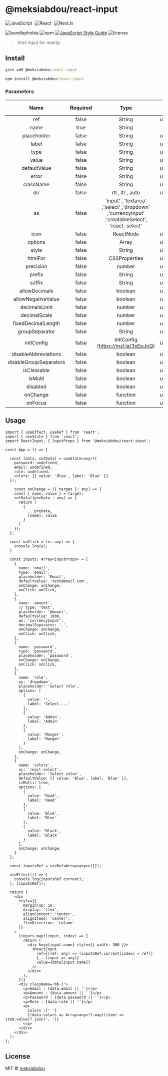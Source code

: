 # @meksiabdou/react-input

![JavaScript](https://img.shields.io/badge/-JavaScript-05122A?style=flat&logo=javascript)&nbsp;
![React](https://img.shields.io/badge/-React-05122A?style=flat&logo=react)&nbsp;
![NextJs](	https://img.shields.io/badge/next.js-000000?style=flat&logo=nextdotjs&logoColor=white)&nbsp;


![bundlephobia](https://badgen.net/bundlephobia/minzip/@meksiabdou/react-input)
![npm](https://badgen.net/npm/v/@meksiabdou/react-input)
[![JavaScript Style Guide](https://img.shields.io/badge/code_style-standard-brightgreen.svg)](https://standardjs.com)
![license](https://badgen.net/github/license/meksiabdou/react-input)

> html input for reactjs


## Install

```cmd
yarn add @meksiabdou/react-input
```

```cmd
npm install @meksiabdou/react-input
```

### Parameters

| Name | Required | Type | Default Value |
|:------:|:------:|:------:|:---------------:|
| ref | false | String | undefined |
| name | true | String | none |
| placeholder | false | String | undefined |
| label | false | String | undefined |
| type | false | String | undefined |
| value | false | String | undefined |
| defaultValue | false | String | undefined |
| error | false | String | undefined |
| className | false | String | undefined |
| dir | false | rtl , ltr , auto | undefined |
| as | false | 'input' , 'textarea' ,'select' ,'dropdown' ,'currencyInput' ,'creatableSelect', 'react-select' | input |
| icon | false | ReactNode | undefined |
| options | false | Array | undefined |
| style | false | String | undefined |
| htmlFor | false | CSSProperties | undefined |
| precision | false | number | undefined |
| prefix | false | String | undefined |
| suffix | false | String | undefined |
| allowDecimals | false | boolean | undefined |
| allowNegativeValue | false | boolean | undefined |
| decimalsLimit | false | number | undefined |
| decimalScale | false | number | undefined |
| fixedDecimalLength | false | number | undefined |
| groupSeparator | false | String | undefined |
| intlConfig | false | IntlConfig (https://mzl.la/3xEpJoQ) | undefined |
| disableAbbreviations | false | boolean | undefined |
| disableGroupSeparators | false | boolean | undefined |
| isClearable | false | boolean | undefined |
| isMulti | false | boolean | undefined |
| disabled | false | boolean | undefined |
| onChange | false | function | undefined |
| onFocus | false | function | undefined |


## Usage

```tsx
import { useEffect, useRef } from 'react';
import { useState } from 'react';
import ReactInput, { InputProps } from '@meksiabdou/react-input';

const App = () => {

  const [data, setData] = useState<any>({
    password: undefined,
    email: undefined,
    role: undefined,
    colors: [{ value: 'Blue', label: 'Blue' }]
  });

    const onChange = ({ target }: any) => {
    const { name, value } = target;
    setData((preData : any) => {
      return (
        {
          ...preData,
          [name]: value
        }
      )
    });
  };

  const onClick = (e: any) => {
    console.log(e);
  }

  const inputs: Array<InputProps> = [
    {
      name: 'email',
      type: 'email',
      placeholder: 'Email',
      defaultValue: 'test@email.com',
      onChange: onChange,
      onClick: onClick,
    },
    {
      name: 'amount',
      // type: 'text',
      placeholder: 'Amount',
      defaultValue: 1000,
      as: 'currencyInput',
      decimalSeparator: '.',
      onChange: onChange,
      onClick: onClick,
    },
    {
      name: 'password',
      type: 'password',
      placeholder: 'password',
      onChange: onChange,
      onClick: onClick,
    },
    {
      name: 'role',
      as: 'dropdown',
      placeholder: 'Select role',
      options: [
        {
          value: '',
          label: 'Select....'
        },
        {
          value: 'Admin',
          label: 'Admin'
        },
        {
          value: 'Manger',
          label: 'Manger'
        }
      ],
      onChange: onChange,
    },
    {
      name: 'colors',
      as: 'react-select',
      placeholder: 'Select color',
      defaultValue: [{ value: 'Blue', label: 'Blue' }],
      isMulti: true,
      options: [
        {
          value: 'Read',
          label: 'Read'
        },
        {
          value: 'Blue',
          label: 'Blue'
        },
        {
          value: 'Black',
          label: 'Black'
        }
      ],
      onChange: onChange,
    }
  ];

  const inputsRef = useRef<Array<any>>([]);

  useEffect(() => {
    console.log(inputsRef.current);
  }, [inputsRef]);

  return (
    <div
      style={{
        marginTop: 50,
        display: 'flex',
        alignContent: 'center',
        alignItems: 'center',
        flexDirection: 'column'
      }}
    >
      {inputs.map((input, index) => {
        return (
          <div key={input.name} style={{ width: 300 }}>
            <ReactInput
              ref={(ref: any) => (inputsRef.current[index] = ref)}
              {...(input as any)}
              value={data[input.name]}
            />
          </div>
        );
      })}
      <div className='mb-1'>
        <p>Email : {data.email || ''}</p>
        <p>Amount : {data.amount || ''}</p>
        <p>Password : {data.password || ''}</p>
        <p>Role : {data.role || ''}</p>
        <p>
          Colors :{' '}
          {(data.colors as Array<any>)?.map((item) => item.value)?.join(', ')}
        </p>
      </div>
    </div>
  );
};
```

## License

MIT © [meksiabdou](https://github.com/meksiabdou)



